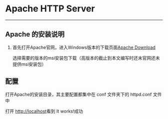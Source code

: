 # Apache HTTP Server
---

## Apache 的安装说明
1. 首先打开Apache官网，进入Windows版本的下载页面[Apache Download](http://archive.apache.org/dist/httpd/binaries/win32/)
    
    选择需要的版本的msi安装包下载（高版本的截止到本文编写时还未官网还未提供msi安装包）







## 配置
打开Apache的安装目录，其主要配置都集中在 conf 文件夹下的 httpd.conf 文件中


打开 <http://localhost>看到 It works!成功

